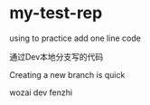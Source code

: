 # my-test-rep
using to practice
add one line code

通过Dev本地分支写的代码

Creating a new branch is quick


wozai dev fenzhi